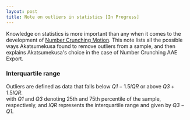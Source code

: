 ```yaml
---
layout: post
title: Note on outliers in statistics [In Progress]
---
```


Knowledge on statistics is more important than any when it comes to the development of [Number Crunching Motion](https://github.com/Akatmks/Number-Crunching-Motion). This note lists all the possible ways Akatsumekusa found to remove outliers from a sample, and then explains Akatsumekusa's choice in the case of Number Crunching AAE Export.  

### Interquartile range

Outliers are defined as data that falls below $\mathit{Q1} - 1.5\mathit{IQR}$ or above $\mathit{Q3} + 1.5\mathit{IQR}$.  
with $\mathit{Q1}$ and $\mathit{Q3}$ denoting 25th and 75th percentile of the sample, respectively, and $\mathit{IQR}$ represents the interquartile range and given by $\mathit{Q3} - \mathit{Q1}$.  

